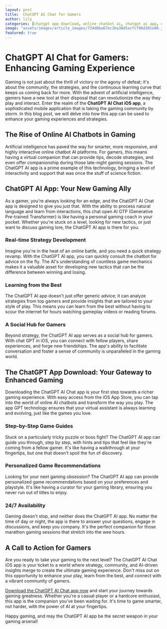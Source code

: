 ```yaml
---
layout: post
title:  ChatGPT AI Chat for Gamers
author: lily
categories: [chatgpt app download, online chatbot ai, chatgpt ai app, chat open ai gtp, chat gpt in ios, online ai chatbots, app gpt]
image: "assets/images/article_images/734d8ba67ec1ba38d5acfcf96d301e80.jpg"
featured: true
---
```


# ChatGPT AI Chat for Gamers: Enhancing Gaming Experience

Gaming is not just about the thrill of victory or the agony of defeat; it's about the community, the strategies, and the continuous learning curve that keeps us coming back for more. With the advent of artificial intelligence, gamers have a new tool at their disposal that can revolutionize the way they play and interact. Enter the realm of the **ChatGPT AI Chat iOS app**, a sophisticated mobile application that is taking the gaming community by storm. In this blog post, we will delve into how this app can be used to enhance your gaming experiences and strategies.

## The Rise of Online AI Chatbots in Gaming

Artificial intelligence has paved the way for smarter, more responsive, and highly interactive online chatbot AI platforms. For gamers, this means having a virtual companion that can provide tips, decode strategies, and even offer companionship during those late-night gaming sessions. The ChatGPT AI app is a prime example of this technology, bringing a level of interactivity and support that was once the stuff of science fiction.

## ChatGPT AI App: Your New Gaming Ally

As a gamer, you're always looking for an edge, and the ChatGPT AI Chat app is designed to give you just that. With the ability to process natural language and learn from interactions, this chat open AI GTP (Generative Pre-trained Transformer) is like having a personal gaming coach in your pocket. Whether you're stuck on a level, looking for new tactics, or just want to discuss gaming lore, the ChatGPT AI app is there for you.

### Real-time Strategy Development

Imagine you're in the heat of an online battle, and you need a quick strategy revamp. With the ChatGPT AI app, you can quickly consult the chatbot for advice on the fly. The AI's understanding of countless game mechanics makes it a valuable asset for developing new tactics that can be the difference between winning and losing.

### Learning from the Best

The ChatGPT AI app doesn't just offer generic advice; it can analyze strategies from top gamers and provide insights that are tailored to your style of play. This means you can learn from the best without having to scour the internet for hours watching gameplay videos or reading forums.

### A Social Hub for Gamers

Beyond strategy, the ChatGPT AI app serves as a social hub for gamers. With chat GPT in iOS, you can connect with fellow players, share experiences, and forge new friendships. The app's ability to facilitate conversation and foster a sense of community is unparalleled in the gaming world.

## The ChatGPT App Download: Your Gateway to Enhanced Gaming

Downloading the ChatGPT AI Chat app is your first step towards a richer gaming experience. With easy access from the iOS App Store, you can tap into the world of online AI chatbots and transform the way you play. The app GPT technology ensures that your virtual assistant is always learning and evolving, just like the games you love.

### Step-by-Step Game Guides

Stuck on a particularly tricky puzzle or boss fight? The ChatGPT AI app can guide you through, step by step, with hints and tips that feel like they're coming from a fellow gamer. It's like having a walkthrough at your fingertips, but one that doesn't spoil the fun of discovery.

### Personalized Game Recommendations

Looking for your next gaming obsession? The ChatGPT AI app can provide personalized game recommendations based on your preferences and playstyle. It's like having a curator for your gaming library, ensuring you never run out of titles to enjoy.

### 24/7 Availability

Gaming doesn't stop, and neither does the ChatGPT AI app. No matter the time of day or night, the app is there to answer your questions, engage in discussions, and keep you company. It's the perfect companion for those marathon gaming sessions that stretch into the wee hours.

## A Call to Action for Gamers

Are you ready to take your gaming to the next level? The ChatGPT AI Chat iOS app is your ticket to a world where strategy, community, and AI-driven insights merge to create the ultimate gaming experience. Don't miss out on this opportunity to enhance your play, learn from the best, and connect with a vibrant community of gamers.

[Download the ChatGPT AI Chat app now](https://apps.apple.com/us/app/ai-ask-chat-with-ai-bots/id6472484891) and start your journey towards gaming greatness. Whether you're a casual player or a hardcore enthusiast, this app is the companion you've been waiting for. It's time to game smarter, not harder, with the power of AI at your fingertips.

Happy gaming, and may the ChatGPT AI app be the secret weapon in your gaming arsenal!
